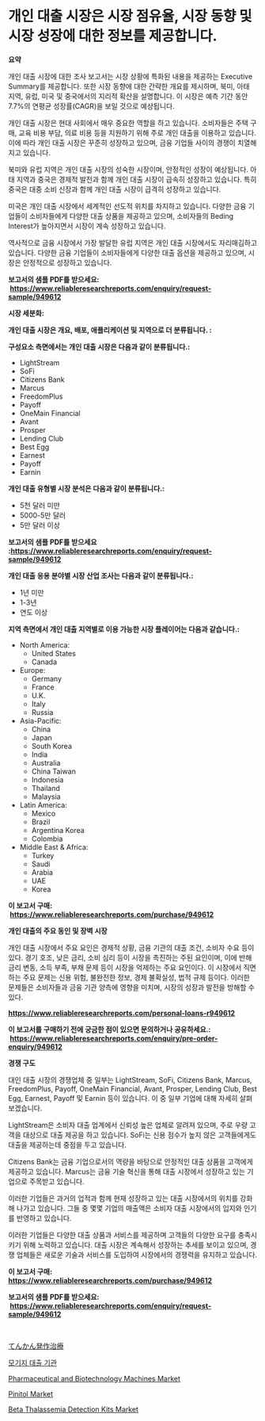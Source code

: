 <p><h1>개인 대출 시장은 시장 점유율, 시장 동향 및 시장 성장에 대한 정보를 제공합니다.</h1></p><p><strong>요약</strong></p>
<p><p>개인 대출 시장에 대한 조사 보고서는 시장 상황에 특화된 내용을 제공하는 Executive Summary를 제공합니다. 또한 시장 동향에 대한 간략한 개요를 제시하며, 북미, 아태 지역, 유럽, 미국 및 중국에서의 지리적 확산을 설명합니다. 이 시장은 예측 기간 동안 7.7%의 연평균 성장률(CAGR)을 보일 것으로 예상됩니다.</p><p>개인 대출 시장은 현대 사회에서 매우 중요한 역할을 하고 있습니다. 소비자들은 주택 구매, 교육 비용 부담, 의료 비용 등을 지원하기 위해 주로 개인 대출을 이용하고 있습니다. 이에 따라 개인 대출 시장은 꾸준히 성장하고 있으며, 금융 기업들 사이의 경쟁이 치열해지고 있습니다.</p><p>북미와 유럽 지역은 개인 대출 시장의 성숙한 시장이며, 안정적인 성장이 예상됩니다. 아태 지역과 중국은 경제적 발전과 함께 개인 대출 시장이 급속히 성장하고 있습니다. 특히 중국은 대중 소비 신장과 함께 개인 대출 시장이 급격히 성장하고 있습니다.</p><p>미국은 개인 대출 시장에서 세계적인 선도적 위치를 차지하고 있습니다. 다양한 금융 기업들이 소비자들에게 다양한 대출 상품을 제공하고 있으며, 소비자들의 Beding Interest가 높아지면서 시장이 계속 성장하고 있습니다.</p><p>역사적으로 금융 시장에서 가장 발달한 유럽 지역은 개인 대출 시장에서도 자리매김하고 있습니다. 다양한 금융 기업들이 소비자들에게 다양한 대출 옵션을 제공하고 있으며, 시장은 안정적으로 성장하고 있습니다.</p></p>
<p><strong>보고서의 샘플 PDF를 받으세요: &nbsp;<a href="https://www.reliableresearchreports.com/enquiry/request-sample/949612">https://www.reliableresearchreports.com/enquiry/request-sample/949612</a></strong></p>
<p><strong>시장 세분화:</strong></p>
<p><strong> 개인 대출 시장은 개요, 배포, 애플리케이션 및 지역으로 더 분류됩니다. :</strong></p>
<p><strong>구성요소 측면에서는 개인 대출 시장은 다음과 같이 분류됩니다.:</strong></p>
<p><ul><li>LightStream</li><li>SoFi</li><li>Citizens Bank</li><li>Marcus</li><li>FreedomPlus</li><li>Payoff</li><li>OneMain Financial</li><li>Avant</li><li>Prosper</li><li>Lending Club</li><li>Best Egg</li><li>Earnest</li><li>Payoff</li><li>Earnin</li></ul></p>
<p><strong> 개인 대출 유형별 시장 분석은 다음과 같이 분류됩니다.:</strong></p>
<p><ul><li>5천 달러 미만</li><li>5000-5만 달러</li><li>5만 달러 이상</li></ul></p>
<p><strong>보고서의 샘플 PDF를 받으세요 :<a href="https://www.reliableresearchreports.com/enquiry/request-sample/949612">https://www.reliableresearchreports.com/enquiry/request-sample/949612</a></strong></p>
<p><strong> 개인 대출 응용 분야별 시장 산업 조사는 다음과 같이 분류됩니다.:</strong></p>
<p><ul><li>1년 미만</li><li>1-3년</li><li>연도 이상</li></ul></p>
<p><strong>지역 측면에서 개인 대출 지역별로 이용 가능한 시장 플레이어는 다음과 같습니다.:</strong></p>
<p><ul>
    <li>
        North America:
        <ul>
            <li>United States</li>
            <li>Canada</li>
        </ul>
    </li>
    <li>
        Europe:
        <ul>
            <li>Germany</li>
            <li>France</li>
            <li>U.K.</li>
            <li>Italy</li>
            <li>Russia</li>
        </ul>
    </li>
    <li>
        Asia-Pacific:
        <ul>
            <li>China</li>
            <li>Japan</li>
            <li>South Korea</li>
            <li>India</li>
            <li>Australia</li>
            <li>China Taiwan</li>
            <li>Indonesia</li>
            <li>Thailand</li>
            <li>Malaysia</li>
        </ul>
    </li>
    <li>
        Latin America:
        <ul>
            <li>Mexico</li>
            <li>Brazil</li>
            <li>Argentina Korea</li>
            <li>Colombia</li>
        </ul>
    </li>
    <li>
        Middle East & Africa:
        <ul>
            <li>Turkey</li>
            <li>Saudi</li>
            <li>Arabia</li>
            <li>UAE</li>
            <li>Korea</li>
        </ul>
    </li>
    </ul></p>
<p><strong>이 보고서 구매: &nbsp;<a href="https://www.reliableresearchreports.com/purchase/949612">https://www.reliableresearchreports.com/purchase/949612</a></strong></p>
<p><strong>개인 대출의 주요 동인 및 장벽 시장</strong></p>
<p><p>개인 대출 시장에서 주요 요인은 경제적 상황, 금융 기관의 대출 조건, 소비자 수요 등이 있다. 경기 호조, 낮은 금리, 소비 심리 등이 시장을 촉진하는 주된 요인이며, 이에 반해 금리 변동, 소득 부족, 부채 문제 등이 시장을 억제하는 주요 요인이다. 이 시장에서 직면하는 주요 문제는 신용 위험, 불완전한 정보, 경제 불확실성, 법적 규제 등이다. 이러한 문제들은 소비자들과 금융 기관 양측에 영향을 미치며, 시장의 성장과 발전을 방해할 수 있다.</p></p>
<p><strong><a href="https://www.reliableresearchreports.com/personal-loans-r949612">https://www.reliableresearchreports.com/personal-loans-r949612</a></strong></p>
<p><strong>이 보고서를 구매하기 전에 궁금한 점이 있으면 문의하거나 공유하세요.: &nbsp;<a href="https://www.reliableresearchreports.com/enquiry/pre-order-enquiry/949612">https://www.reliableresearchreports.com/enquiry/pre-order-enquiry/949612</a></strong></p>
<p><strong>경쟁 구도</strong></p>
<p><p>대인 대출 시장의 경쟁업체 중 일부는 LightStream, SoFi, Citizens Bank, Marcus, FreedomPlus, Payoff, OneMain Financial, Avant, Prosper, Lending Club, Best Egg, Earnest, Payoff 및 Earnin 등이 있습니다. 이 중 일부 기업에 대해 자세히 살펴보겠습니다.</p><p>LightStream은 소비자 대출 업계에서 신뢰성 높은 업체로 알려져 있으며, 주로 우량 고객을 대상으로 대출 제공을 하고 있습니다. SoFi는 신용 점수가 높지 않은 고객들에게도 대출을 제공하는데 중점을 두고 있습니다.</p><p>Citizens Bank는 금융 기업으로서의 역량을 바탕으로 안정적인 대출 상품을 고객에게 제공하고 있습니다. Marcus는 금융 기술 혁신을 통해 대출 시장에서 성장하고 있는 기업으로 주목받고 있습니다.</p><p>이러한 기업들은 과거의 업적과 함께 현재 성장하고 있는 대출 시장에서의 위치를 강화해 나가고 있습니다. 그들 중 몇몇 기업의 매출액은 소비자 대출 시장에서의 입지와 인기를 반영하고 있습니다.</p><p>이러한 기업들은 다양한 대출 상품과 서비스를 제공하며 고객들의 다양한 요구를 충족시키기 위해 노력하고 있습니다. 대출 시장은 계속해서 성장하는 추세를 보이고 있으며, 경쟁 업체들은 새로운 기술과 서비스를 도입하여 시장에서의 경쟁력을 유지하고 있습니다.</p></p>
<p><strong>이 보고서 구매: &nbsp; <a href="https://www.reliableresearchreports.com/purchase/949612">https://www.reliableresearchreports.com/purchase/949612</a></strong></p>
<p><strong>보고서의 샘플 PDF를 받으세요: &nbsp;<a href="https://www.reliableresearchreports.com/enquiry/request-sample/949612">https://www.reliableresearchreports.com/enquiry/request-sample/949612</a></strong><strong></strong></p>
<p>&nbsp;</p>
<p><p><a href="https://github.com/nemesis2824/Market-Research-Report-List-1/blob/main/219903123654.md">てんかん発作治療</a></p><p><a href="https://github.com/FelipeGrrady654556/Market-Research-Report-List-1/blob/main/540175621451.md">모기지 대출 기관</a></p><p><a href="https://github.com/joannesouthgate/Market-Research-Report-List-2/blob/main/pharmaceutical-and-biotechnology-machines-market.md">Pharmaceutical and Biotechnology Machines Market</a></p><p><a href="https://issuu.com/reportprime-2/docs/pinitol-market-size-2030.pptx">Pinitol Market</a></p><p><a href="https://github.com/wwwkeltoum/Market-Research-Report-List-2/blob/main/beta-thalassemia-detection-kits-market.md">Beta Thalassemia Detection Kits Market</a></p></p>